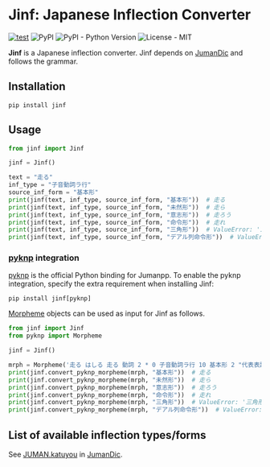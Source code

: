 # Jinf: Japanese Inflection Converter

[![test](https://img.shields.io/github/actions/workflow/status/hkiyomaru/jinf/test.yml?branch=main&label=test&logo=Github&style=flat-square)](https://github.com/hkiyomaru/jinf/actions/workflows/test.yml)
![PyPI](https://img.shields.io/pypi/v/jinf?style=flat-square)
![PyPI - Python Version](https://img.shields.io/pypi/pyversions/jinf?style=flat-square)
![License - MIT](https://img.shields.io/github/license/hkiyomaru/jinf?style=flat-square)

**Jinf** is a Japanese inflection converter.
Jinf depends on [JumanDic](https://github.com/ku-nlp/JumanDIC) and follows the grammar.

## Installation

```shell
pip install jinf
```

## Usage

```python
from jinf import Jinf

jinf = Jinf()

text = "走る"
inf_type = "子音動詞ラ行"
source_inf_form = "基本形"
print(jinf(text, inf_type, source_inf_form, "基本形"))  # 走る
print(jinf(text, inf_type, source_inf_form, "未然形"))  # 走ら
print(jinf(text, inf_type, source_inf_form, "意志形"))  # 走ろう
print(jinf(text, inf_type, source_inf_form, "命令形"))  # 走れ
print(jinf(text, inf_type, source_inf_form, "三角形"))  # ValueError: '三角形' is not a valid inflection form of '子音動詞ラ行'
print(jinf(text, inf_type, source_inf_form, "デアル列命令形"))  # ValueError: 'デアル列命令形' is not a valid inflection form of '子音動詞ラ行'
```

### [pyknp](https://github.com/ku-nlp/pyknp) integration

[pyknp](https://github.com/ku-nlp/pyknp) is the official Python binding for Jumanpp.
To enable the pyknp integration, specify the extra requirement when installing Jinf:

```shell
pip install jinf[pyknp]
```

[Morpheme](https://pyknp.readthedocs.io/en/latest/mrph.html#module-pyknp.juman.morpheme) objects can be used as input for Jinf as follows.

```python
from jinf import Jinf
from pyknp import Morpheme

jinf = Jinf()

mrph = Morpheme('走る はしる 走る 動詞 2 * 0 子音動詞ラ行 10 基本形 2 "代表表記:走る/はしる"')
print(jinf.convert_pyknp_morpheme(mrph, "基本形"))  # 走る
print(jinf.convert_pyknp_morpheme(mrph, "未然形"))  # 走ら
print(jinf.convert_pyknp_morpheme(mrph, "意志形"))  # 走ろう
print(jinf.convert_pyknp_morpheme(mrph, "命令形"))  # 走れ
print(jinf.convert_pyknp_morpheme(mrph, "三角形"))  # ValueError: '三角形' is not a valid inflection form of '子音動詞ラ行'
print(jinf.convert_pyknp_morpheme(mrph, "デアル列命令形"))  # ValueError: 'デアル列命令形' is not a valid inflection form of '子音動詞ラ行'
```

## List of available inflection types/forms

See [JUMAN.katuyou](https://github.com/ku-nlp/JumanDIC/blob/master/grammar/JUMAN.katuyou) in [JumanDic](https://github.com/ku-nlp/JumanDIC).
